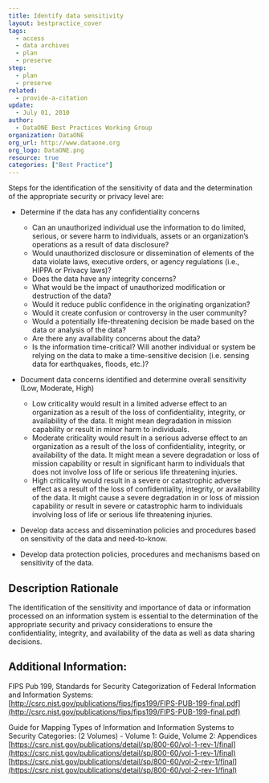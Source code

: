 ```yaml
---
title: Identify data sensitivity
layout: bestpractice_cover
tags:
  - access
  - data archives
  - plan
  - preserve
step:
  - plan
  - preserve
related:
  - provide-a-citation
update:
  - July 01, 2010
author:
  - DataONE Best Practices Working Group
organization: DataONE
org_url: http://www.dataone.org
org_logo: DataONE.png
resource: true
categories: ["Best Practice"]
---
```



Steps for the identification of the sensitivity of data and the determination of the appropriate security or privacy level are:
- Determine if the data has any confidentiality concerns
  - Can an unauthorized individual use the information to do limited, serious, or severe harm to individuals, assets or an organization’s operations as a result of data disclosure?
  - Would unauthorized disclosure or dissemination of elements of the data violate laws, executive orders, or agency regulations (i.e., HIPPA or Privacy laws)?
  - Does the data have any integrity concerns?
  - What would be the impact of unauthorized modification or destruction of the data?
  - Would it reduce public confidence in the originating organization?
  - Would it create confusion or controversy in the user community?
  - Would a potentially life-threatening decision be made based on the data or analysis of the data?
  - Are there any availability concerns about the data?
  - Is the information time-critical? Will another individual or system be relying on the data to make a time-sensitive decision (i.e. sensing data for earthquakes, floods, etc.)?

- Document data concerns identified and determine overall sensitivity (Low, Moderate, High)
  - Low criticality would result in a limited adverse effect to an organization as a result of the loss of confidentiality, integrity, or availability of the data. It might mean degradation in mission capability or result in minor harm to individuals.
  - Moderate criticality would result in a serious adverse effect to an organization as a result of the loss of confidentiality, integrity, or availability of the data. It might mean a severe degradation or loss of mission capability or result in significant harm to individuals that does not involve loss of life or serious life threatening injuries.
  - High criticality would result in a severe or catastrophic adverse effect as a result of the loss of confidentiality, integrity, or availability of the data. It might cause a severe degradation in or loss of mission capability or result in severe or catastrophic harm to individuals involving loss of life or serious life threatening injuries.

- Develop data access and dissemination policies and procedures based on sensitivity of the data and need-to-know.
- Develop data protection policies, procedures and mechanisms based on sensitivity of the data.

## Description Rationale

The identification of the sensitivity and importance of data or information processed on an information system is essential to the determination of the appropriate security and privacy considerations to ensure the confidentiality, integrity, and availability of the data as well as data sharing decisions.

## Additional Information:

FIPS Pub 199, Standards for Security Categorization of Federal Information and Information Systems: [http://csrc.nist.gov/publications/fips/fips199/FIPS-PUB-199-final.pdf](http://csrc.nist.gov/publications/fips/fips199/FIPS-PUB-199-final.pdf)

Guide for Mapping Types of Information and Information Systems to Security Categories: (2 Volumes) - Volume 1: Guide, Volume 2: Appendices
[https://csrc.nist.gov/publications/detail/sp/800-60/vol-1-rev-1/final](https://csrc.nist.gov/publications/detail/sp/800-60/vol-1-rev-1/final)
[https://csrc.nist.gov/publications/detail/sp/800-60/vol-2-rev-1/final](https://csrc.nist.gov/publications/detail/sp/800-60/vol-2-rev-1/final)
